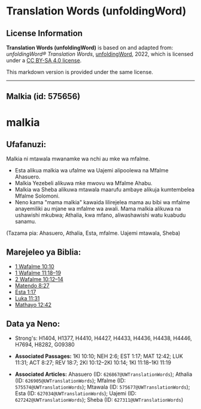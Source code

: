 # Translation Words (unfoldingWord)

## License Information

**Translation Words (unfoldingWord)** is based on and adapted from: _unfoldingWord® Translation Words_, [unfoldingWord](https://unfoldingword.org/utw), 2022, which is licensed under a [CC BY-SA 4.0 license](https://creativecommons.org/licenses/by-sa/4.0/legalcode.en).

This markdown version is provided under the same license.



--------------------------------

## Malkia (id: 575656)

malkia
======

Ufafanuzi:
----------

Malkia ni mtawala mwanamke wa nchi au mke wa mfalme.

* Esta alikua malkia wa ufalme wa Uajemi alipoolewa na Mfalme Ahasuero.
* Malkia Yezebeli alikuwa mke mwovu wa Mfalme Ahabu.
* Malkia wa Sheba alikuwa mtawala maarufu ambaye alikuja kumtembelea Mfalme Solomoni.
* Neno kama "mama malkia" kawaida lilirejelea mama au bibi wa mfalme anayemiliki au mjane wa mfalme wa awali. Mama malkia alikuwa na ushawishi mkubwa; Athalia, kwa mfano, aliwashawishi watu kuabudu sanamu.

(Tazama pia: Ahasuero, Athalia, Esta, mfalme. Uajemi mtawala, Sheba)

Marejeleo ya Biblia:
--------------------

* [1 Wafalme 10:10](https://ref.ly/1Kgs10:10)
* [1 Wafalme 11:18–19](https://ref.ly/1Kgs11:18-1Kgs11:19)
* [2 Wafalme 10:12–14](https://ref.ly/2Kgs10:12-2Kgs10:14)
* [Matendo 8:27](https://ref.ly/Acts8:27)
* [Esta 1:17](https://ref.ly/Esth1:17)
* [Luka 11:31](https://ref.ly/Luke11:31)
* [Mathayo 12:42](https://ref.ly/Matt12:42)

Data ya Neno:
-------------

* Strong's: H1404, H1377, H4410, H4427, H4433, H4436, H4438, H4446, H7694, H8282, G09380

* **Associated Passages:** 1KI 10:10; NEH 2:6; EST 1:17; MAT 12:42; LUK 11:31; ACT 8:27; REV 18:7; 2KI 10:12–2KI 10:14; 1KI 11:18–1KI 11:19
* **Associated Articles:** Ahasuero (ID: `626867@UWTranslationWords`); Athalia (ID: `626905@UWTranslationWords`); Mfalme (ID: `575574@UWTranslationWords`); Mtawala (ID: `575677@UWTranslationWords`); Esta (ID: `627034@UWTranslationWords`); Uajemi (ID: `627242@UWTranslationWords`); Sheba (ID: `627311@UWTranslationWords`)

